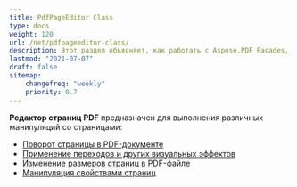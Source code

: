 ```yaml
---
title: PdfPageEditor Class
type: docs
weight: 120
url: /net/pdfpageeditor-class/
description: Этот раздел объясняет, как работать с Aspose.PDF Facades, используя класс PdfPageEditor.
lastmod: "2021-07-07"
draft: false
sitemap:
    changefreq: "weekly"
    priority: 0.7
---
```


**Редактор страниц PDF** предназначен для выполнения различных манипуляций со страницами:

- [Поворот страницы в PDF-документе](/pdf/net/working-with-page-rotation/)
- [Применение переходов и других визуальных эффектов](/pdf/net/editing-a-pdf-s-individual-pages-using-pdfpageeditor-class/)
- [Изменение размеров страниц в PDF-файле](/pdf/net/changing-page-sizes-in-a-pdf-file/)
- [Манипуляция свойствами страниц](/pdf/net/manipulate-page-properties/)